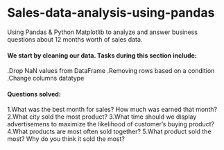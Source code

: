 # Sales-data-analysis-using-pandas
Using Pandas & Python Matplotlib to analyze and answer business questions about 12 months worth of sales data.
#### We start by cleaning our data. Tasks during this section include:
.Drop NaN values from DataFrame
.Removing rows based on a condition
.Change columns datatype
#### Questions solved:
1.What was the best month for sales? How much was earned that month?
2.What city sold the most product?
3.What time should we display advertisemens to maximize the likelihood of customer’s buying product?
4.What products are most often sold together?
5.What product sold the most? Why do you think it sold the most?
